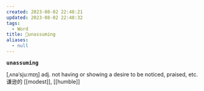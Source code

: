 ```yaml
---
created: 2023-08-02 22:48:21
updated: 2023-08-02 22:48:32
tags:
  - Word
title: 📖unassuming
aliases:
  - null
---
```


<pre><strong>unassuming</strong></pre>
[ˌʌnəˈsju:mɪŋ]
adj. not having or showing a desire to be noticed, praised, etc. 谦逊的
[[modest]], [[humble]]
